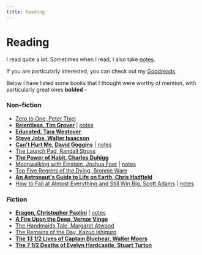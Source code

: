 ```yaml
---
title: Reading
---
```


# Reading

I read quite a lot. Sometimes when I read, I also take [notes](notes).

If you are particularly interested, you can check out my [Goodreads](https://www.goodreads.com/user/show/88124947-harrison-broadbent).

Below I have listed some books that I thought were worthy of mention, with particularly great ones **bolded** - 

### Non-fiction

- [Zero to One, Peter Thiel](https://amzn.to/3dmFUtV)
- [**Relentless, Tim Grover**](https://amzn.to/2ILRr8Q) \| [notes](notes/relentless.html)
- [**Educated, Tara Westover**](https://amzn.to/38t9rPR)
- [**Steve Jobs, Walter Isaacson**](https://amzn.to/39u4o2H)
- [**Can't Hurt Me, David Goggins**](https://amzn.to/2wNr2on) \| [notes](notes/cant_hurt_me.html)
- [The Launch Pad, Randall Stross](https://amzn.to/2yBWzL9)
- [**The Power of Habit, Charles Duhigg**](https://amzn.to/3cvWBDL)
- [Moonwalking with Einstein, Joshua Foer](https://amzn.to/2PWcjOF) \| [notes](notes/moonwalking_with_einstein.html)
- [Top Five Regrets of the Dying, Bronnie Ware](https://amzn.to/3ayH6cO)
- [**An Astronaut's Guide to Life on Earth, Chris Hadfield**](https://amzn.to/3fq2S57)
- [How to Fail at Almost Everything and Still Win Big, Scott Adams](https://amzn.to/2UMo7ER) \| [notes](notes/how_to_fail_at_everything_and_still_win_big.html)

### Fiction

- [**Eragon, Christopher Paolini**](https://amzn.to/2TKU7sk) \| [notes](notes/eragon.html)
- [**A Fire Upon the Deep, Vernor Vinge**](https://amzn.to/2WE96pq)
- [The Handmaids Tale, Margaret Atwood](https://amzn.to/2Qa506j) 
- [The Remains of the Day, Kazuo Ishiguro](https://amzn.to/2x9rCwQ)
- [**The 13 1/2 Lives of Captain Bluebear, Walter Moers**](https://amzn.to/3aCs1Xj)
- [**The 7 1/2 Deaths of Evelyn Hardcastle, Stuart Turton**](https://amzn.to/2W9sYls)

